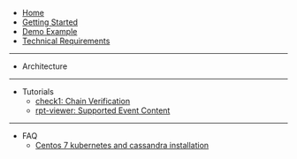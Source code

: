- [Home](https://github.com/th2-net/th2-documentation/wiki)
- [Getting Started](https://github.com/th2-net/th2-documentation/wiki/Getting-Started)
- [Demo Example](https://github.com/th2-net/th2-documentation/wiki/Demo-Example)
- [Technical Requirements](https://github.com/th2-net/th2-documentation/wiki/Technical-Requirements)
---
- Architecture
---
- Tutorials
  - [check1: Chain Verification](https://github.com/th2-net/th2-documentation/wiki/Check-and-Chain-Verification)
  - [rpt-viewer: Supported Event Content](https://github.com/th2-net/th2-documentation/wiki/rpt-viewer:-supported-event-content)
---
- FAQ
  - [Centos 7 kubernetes and cassandra installation](https://github.com/th2-net/th2-documentation/wiki/Centos-7-kubernetes-and-cassandra-installation-guide)
  